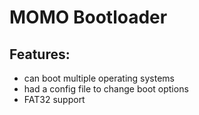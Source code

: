 # MOMO Bootloader

## Features:
- can boot multiple operating systems
- had a config file to change boot options
- FAT32 support
